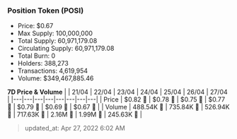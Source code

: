 
  ### Position Token (POSI)
  - Price: $0.67
  - Max Supply: 100,000,000
  - Total Supply: 60,971,179.08
  - Circulating Supply: 60,971,179.08
  - Total Burn: 0
  - Holders: 388,273
  - Transactions: 4,619,954
  - Volume: $349,467,885.46

  **7D Price & Volume**
  | | 21&#x2F;04 | 22&#x2F;04 | 23&#x2F;04 | 24&#x2F;04 | 25&#x2F;04 | 26&#x2F;04 | 27&#x2F;04 |
  |---|---|---|---|---|---|---|---|
  | Price | $0.82 🔻 | $0.78 🔻 | $0.75 🔻 | $0.77 🚀 | $0.79 🚀 | $0.69 🔻 | $0.67 🔻 |
  | Volume | 488.54K 🔻 | 735.84K 🚀 | 526.94K 🔻 | 717.63K 🚀 | 2.16M 🚀 | 1.99M 🔻 | 245.63K 🔻 |

  > updated_at: Apr 27, 2022 6:02 AM
